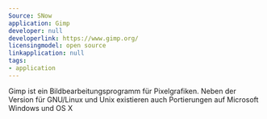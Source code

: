 ```yaml
---
Source: SNow
application: Gimp
developer: null
developerlink: https://www.gimp.org/
licensingmodel: open source
linkapplication: null
tags:
- application
---
```

Gimp ist ein Bildbearbeitungsprogramm für Pixelgrafiken. Neben der Version für GNU/Linux und Unix existieren auch Portierungen auf Microsoft Windows und OS X
